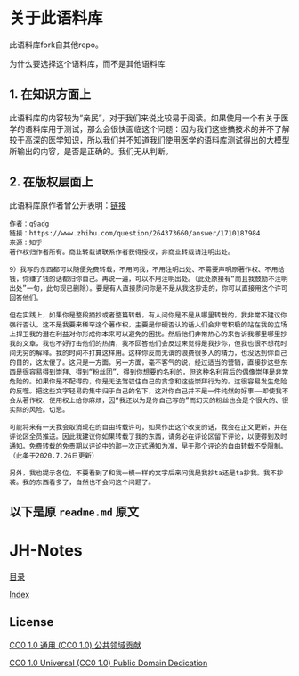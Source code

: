 # 关于此语料库
此语料库fork自其他repo。

为什么要选择这个语料库，而不是其他语料库

## 1. 在知识方面上
此语料库的内容较为“亲民”，对于我们来说比较易于阅读。如果使用一个有关于医学的语料库用于测试，那么会很快面临这个问题：因为我们这些搞技术的并不了解较于高深的医学知识，所以我们并不知道我们使用医学的语料库测试得出的大模型所输出的内容，是否是正确的。我们无从判断。

## 2. 在版权层面上
此语料库原作者曾公开表明：[链接](https://www.zhihu.com/question/264373660/answer/1710187984)
```
作者：q9adg
链接：https://www.zhihu.com/question/264373660/answer/1710187984
来源：知乎
著作权归作者所有。商业转载请联系作者获得授权，非商业转载请注明出处。

9）我写的东西都可以随便免费转载，不用问我，不用注明出处、不需要声明原著作权、不用给钱，你赚了钱的话都归你自己。再说一遍，可以不用注明出处。（此处原接有“而且我鼓励不注明出处”一句，此句现已删除）。要是有人直接质问你是不是从我这抄走的，你可以直接用这个许可回答他们。

但在实践上，如果你是整段摘抄或者整篇转载，有人问你是不是从哪里转载的，我非常不建议你强行否认，这不是我要来稀罕这个著作权，主要是你硬否认的话人们会非常积极的站在我的立场上捍卫我的潜在利益对你形成你本来可以避免的困扰。然后他们非常热心的来告诉我哪里哪里抄我的文章，我也不好打击他们的热情，我不回答他们会反过来觉得是我抄你，但我也很不想花时间无穷的解释。我的时间不打算这样用。这样你反而无谓的浪费很多人的精力，也没达到你自己的目的，这太傻了。这只是一方面。另一方面，毫不客气的说，经过适当的营销，直接抄这些东西是很容易得到崇拜、得到“粉丝团”、得到你想要的名利的，但这种名利背后的偶像崇拜是非常危险的。如果你是不配得的，你是无法驾驭住自己的贪念和这些崇拜行为的。这很容易发生危险的反噬。把这些文字轻易的集中归于自己的名下，这对你自己并不是一件纯然的好事——即使我不会从著作权、使用权上给你麻烦，因“我还以为是你自己写的”而幻灭的粉丝也会是个很大的、很实际的风险。切忌。

可能将来有一天我会取消现在的自由转载许可，如果作出这个改变的话，我会在正文更新，并在评论区全员推送。因此我建议你如果转载了我的东西，请务必在评论区留下评论，以便得到及时通知。免费转载的免责期以评论中的那一次正式通知为准，早于那个评论的自由转载不受限制。（此条于2020.7.26日更新）

另外，我也提示各位，不要看到了和我一模一样的文字后来问我是我抄ta还是ta抄我。我不抄袭。我的东西看多了，自然也不会问这个问题了。
```


以下是原 `readme.md` 原文
---

# JH-Notes

[目录](index.md)

[Index](index.md)

## License
[CC0 1.0 通用 (CC0 1.0) 公共领域贡献](https://creativecommons.org/publicdomain/zero/1.0/deed.zh)

[CC0 1.0 Universal (CC0 1.0) Public Domain Dedication](https://creativecommons.org/publicdomain/zero/1.0/deed.en)
